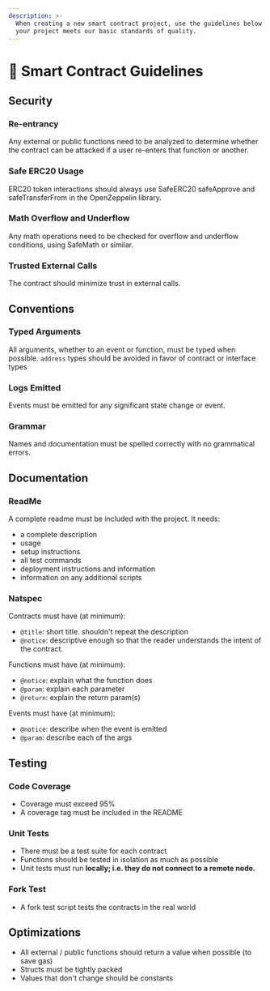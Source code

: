 ```yaml
---
description: >-
  When creating a new smart contract project, use the guidelines below to ensure
  your project meets our basic standards of quality.
---
```


# 📐 Smart Contract Guidelines

## Security <a href="#security" id="security"></a>

### Re-entrancy

Any external or public functions need to be analyzed to determine whether the contract can be attacked if a user re-enters that function or another.

### Safe ERC20 Usage

ERC20 token interactions should always use SafeERC20 safeApprove and safeTransferFrom in the OpenZeppelin library.

### Math Overflow and Underflow <a href="#math-overflow-and-underflow" id="math-overflow-and-underflow"></a>

Any math operations need to be checked for overflow and underflow conditions, using SafeMath or similar.

### Trusted External Calls <a href="#trusted-external-calls" id="trusted-external-calls"></a>

The contract should minimize trust in external calls.

## Conventions <a href="#conventions" id="conventions"></a>

### Typed Arguments

All arguments, whether to an event or function, must be typed when possible. `address` types should be avoided in favor of contract or interface types

### Logs Emitted <a href="#logs-emitted" id="logs-emitted"></a>

Events must be emitted for any significant state change or event.

### Grammar <a href="#grammar" id="grammar"></a>

Names and documentation must be spelled correctly with no grammatical errors.

## Documentation <a href="#documentation" id="documentation"></a>

### ReadMe

A complete readme must be included with the project. It needs:

* a complete description
* usage
* setup instructions
* all test commands
* deployment instructions and information
* information on any additional scripts

### Natspec <a href="#natspec" id="natspec"></a>

Contracts must have (at minimum):

* `@title`: short title. shouldn't repeat the description
* `@notice`: descriptive enough so that the reader understands the intent of the contract.

Functions must have (at minimum):

* `@notice`: explain what the function does
* `@param`: explain each parameter
* `@return`: explain the return param(s)

Events must have (at minimum):

* `@notice`: describe when the event is emitted
* `@param`: describe each of the args

## Testing <a href="#testing" id="testing"></a>

### Code Coverage

* Coverage must exceed 95%
* A coverage tag must be included in the README

### Unit Tests <a href="#unit-tests" id="unit-tests"></a>

* There must be a test suite for each contract
* Functions should be tested in isolation as much as possible
* Unit tests must run **locally; i.e. they do not connect to a remote node.**

### Fork Test <a href="#fork-test" id="fork-test"></a>

* A fork test script tests the contracts in the real world

## Optimizations <a href="#optimizations" id="optimizations"></a>

* All external / public functions should return a value when possible (to save gas)
* Structs must be tightly packed
* Values that don't change should be constants

